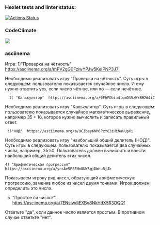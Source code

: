 ### Hexlet tests and linter status:
[![Actions Status](https://github.com/VitaliyShupegin/python-project-lvl1/workflows/hexlet-check/badge.svg)](https://github.com/VitaliyShupegin/python-project-lvl1/actions)
###  CodeClimate
<a href="https://codeclimate.com/github/VitaliyShupegin/python-project-lvl1/maintainability"><img src="https://api.codeclimate.com/v1/badges/e349dbb3b9277ec94475/maintainability" /></a>

### asciinema
Игра: 1)"Проверка на чётность" https://asciinema.org/a/mPV2gG0FziwYPJw5KeIPNP3J7

Необходимо реализовать игру "Проверка на чётность". Суть игры в следующем: пользователю показывается случайное число. И ему нужно ответить yes, если число чётное, или no — если нечётное.

      2) "Калькулятор"  https://asciinema.org/a/0EhFDbia4tqmD35zWrBH2A4iC
Необходимо реализовать игру "Калькулятор". Суть игры в следующем: пользователю показывается случайное математическое выражение, например 35 + 16, которое нужно вычислить и записать правильный ответ.

     3)"НОД"  https://asciinema.org/a/9C3bey6NM6PzY83zHiNaHUpXi
Необходимо реализовать игру "наибольший общий делитель (НОД)". Суть игры в следующем: пользователю показывается два случайных числа, например, 25 50. Пользователь должен вычислить и ввести наибольший общий делитель этих чисел.

    4) "Арифметическая прогрессия"  https://asciinema.org/a/ynsAe5PEEHnOUW5gjDWnu8jJk
  
 Показываем игроку ряд чисел, образующий арифметическую прогрессию, заменив любое из чисел двумя точками. Игрок должен определить это число.
 
   5) "Простое ли число?"  https://asciinema.org/a/7ENsiwdiEXBv8NkHdX5R3OQQ1

Ответьте "да", если данное число является простым. В противном случае ответьте "нет".


